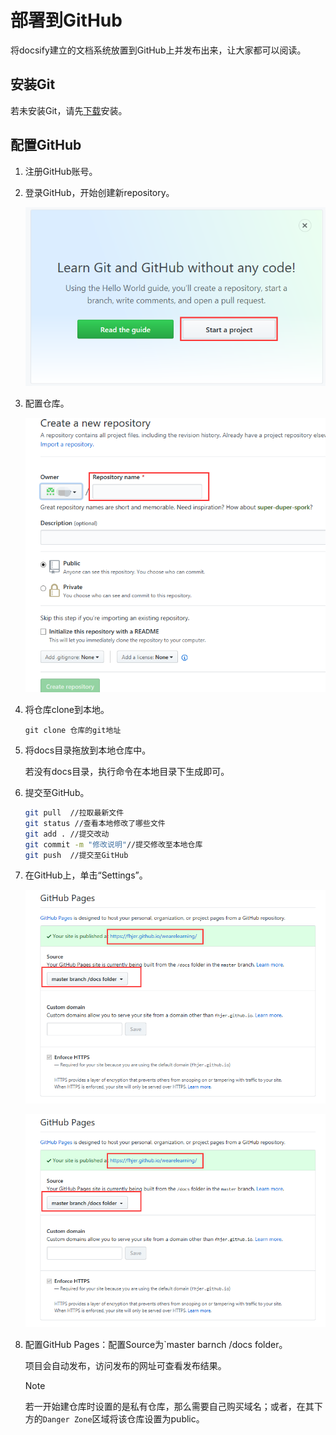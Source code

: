 

# 部署到GitHub

将docsify建立的文档系统放置到GitHub上并发布出来，让大家都可以阅读。

## 安装Git

若未安装Git，请先[下载](<https://git-scm.com/download/>)安装。

## 配置GitHub

1. 注册GitHub账号。

2. 登录GitHub，开始创建新repository。

   ![001](../../img/001.png)

3. 配置仓库。

   ![002](../../img/002.png)

4. 将仓库clone到本地。

   `git clone 仓库的git地址`

5. 将docs目录拖放到本地仓库中。

   若没有docs目录，执行命令在本地目录下生成即可。

6. 提交至GitHub。

   ```bash
   git pull  //拉取最新文件
   git status //查看本地修改了哪些文件
   git add . //提交改动
   git commit -m "修改说明"//提交修改至本地仓库
   git push  //提交至GitHub
   ```

   

7. 在GitHub上，单击“Settings”。

   ![003](../../img/003.png)

   <img src="../../img/003.png" alt="003">

8. 配置GitHub Pages：配置Source为`master barnch /docs folder。

   项目会自动发布，访问发布的网址可查看发布结果。

   > [!Note]
   >
   > 若一开始建仓库时设置的是私有仓库，那么需要自己购买域名；或者，在其下方的`Danger Zone`区域将该仓库设置为public。

